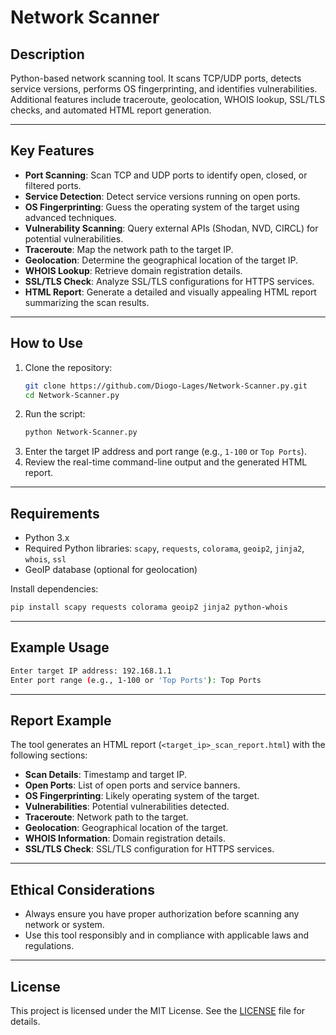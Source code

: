 # Network Scanner

## Description

Python-based network scanning tool. It scans TCP/UDP ports, detects service versions, performs OS fingerprinting, and identifies vulnerabilities. Additional features include traceroute, geolocation, WHOIS lookup, SSL/TLS checks, and automated HTML report generation.

---

## **Key Features**
- **Port Scanning**: Scan TCP and UDP ports to identify open, closed, or filtered ports.
- **Service Detection**: Detect service versions running on open ports.
- **OS Fingerprinting**: Guess the operating system of the target using advanced techniques.
- **Vulnerability Scanning**: Query external APIs (Shodan, NVD, CIRCL) for potential vulnerabilities.
- **Traceroute**: Map the network path to the target IP.
- **Geolocation**: Determine the geographical location of the target IP.
- **WHOIS Lookup**: Retrieve domain registration details.
- **SSL/TLS Check**: Analyze SSL/TLS configurations for HTTPS services.
- **HTML Report**: Generate a detailed and visually appealing HTML report summarizing the scan results.

---

## **How to Use**
1. Clone the repository:
   ```bash
   git clone https://github.com/Diogo-Lages/Network-Scanner.py.git
   cd Network-Scanner.py
   ```
2. Run the script:
   ```bash
   python Network-Scanner.py
   ```
3. Enter the target IP address and port range (e.g., `1-100` or `Top Ports`).
4. Review the real-time command-line output and the generated HTML report.

---

## **Requirements**
- Python 3.x
- Required Python libraries: `scapy`, `requests`, `colorama`, `geoip2`, `jinja2`, `whois`, `ssl`
- GeoIP database (optional for geolocation)

Install dependencies:
```bash
pip install scapy requests colorama geoip2 jinja2 python-whois
```

---

## **Example Usage**
```bash
Enter target IP address: 192.168.1.1
Enter port range (e.g., 1-100 or 'Top Ports'): Top Ports
```

---

## **Report Example**
The tool generates an HTML report (`<target_ip>_scan_report.html`) with the following sections:
- **Scan Details**: Timestamp and target IP.
- **Open Ports**: List of open ports and service banners.
- **OS Fingerprinting**: Likely operating system of the target.
- **Vulnerabilities**: Potential vulnerabilities detected.
- **Traceroute**: Network path to the target.
- **Geolocation**: Geographical location of the target.
- **WHOIS Information**: Domain registration details.
- **SSL/TLS Check**: SSL/TLS configuration for HTTPS services.

---

## **Ethical Considerations**
- Always ensure you have proper authorization before scanning any network or system.
- Use this tool responsibly and in compliance with applicable laws and regulations.

---

## **License**
This project is licensed under the MIT License. See the [LICENSE](LICENSE) file for details.


